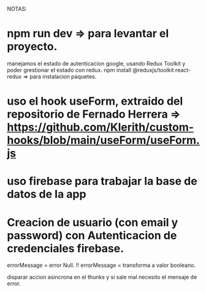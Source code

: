 NOTAS:

# npm run dev => para levantar el proyecto.

manejamos el estado de autenticacion google, usando Redux Toolkit y poder grestionar el estado con redux.
npm install @reduxjs/toolkit react-redux => para instalacion paquetes.

# uso el hook useForm, extraido del repositorio de Fernado Herrera => https://github.com/Klerith/custom-hooks/blob/main/useForm/useForm.js

# uso firebase para trabajar la base de datos de la app

# Creacion de usuario (con email y password) con Autenticacion de credenciales firebase.



errorMessage = error Null.
!! errorMessage = transforma a valor booleano.

disparar accion asincrona en el thunks y si sale mal necesito el mensaje de error.